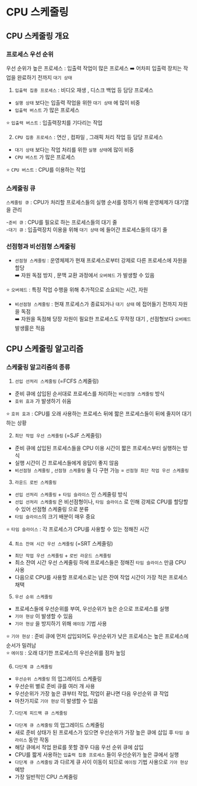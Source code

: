 # CPU 스케줄링

## CPU 스케줄링 개요

### 프로세스 우선 순위

우선 순위가 높은 프로세스 : 입출력 작업이 많은 프로세스 ➡️ 어차피 입출력 장치는 작업을 완료하기 전까지 `대기 상태`

1. `입출력 집중 프로세스` : 비디오 재생 , 디스크 백업 등 담당 프로세스<br>

- `실행 상태` 보다는 입출력 작업을 위한 `대기 상태` 에 많이 비중
- `입출력 버스트` 가 많은 프로세스

⭐️ `입출력 버스트` : 입출력장치를 기다리는 작업

2. `CPU 집중 프로세스` : 연산 , 컴파일 , 그래픽 처리 작업 등 담당 프로세스<br>

- `대기 상태` 보다는 작업 처리를 위한 `실행 상태`에 많이 비중
- `CPU 버스트` 가 많은 프로세스

⭐️ `CPU 버스트` : CPU를 이용하는 작업

### 스케줄링 큐

`스케줄링 큐` : CPU가 처리할 프로세스들의 실행 순서를 정하기 위해 운영체제가 대기열을 관리

-`준비 큐` : CPU를 필요로 하는 프로세스들의 대기 줄<br> -`대기 큐` : 입출력장치 이용을 위해 `대기 상태` 에 들어간 프로세스들의 대기 줄

### 선점형과 비선점형 스케줄링

- `선점형 스케줄링` : 운영체제가 현재 프로세스로부터 강제로 다른 프로세스에 자원을 할당<br>
  ➡️ 자원 독점 방지 , 문맥 교환 과정에서 `오버헤드` 가 발생할 수 있음

⭐️ `오버헤드` : 특정 작업 수행을 위해 추가적으로 소요되는 시간, 자원

- `비선점형 스케줄링` : 현재 프로세스가 종료되거나 `대기 상태` 에 접어들기 전까지 자원을 독점<br>
  ➡️ 자원을 독점해 당장 자원이 필요한 프로세스도 무작정 대기 , 선점형보다 `오버헤드` 발생률은 적음

## CPU 스케줄링 알고리즘

### 스케줄링 알고리즘의 종류

1. `선입 선처리 스케줄링` (=FCFS 스케줄링)

- 준비 큐에 삽입된 순서대로 프로세스를 처리하는 `비선점형 스케줄링` 방식
- `호위 효과` 가 발생하기 쉬움

⭐️ `호위 효과` : CPU를 오래 사용하는 프로세스 뒤에 짧은 프로세스들이 뒤에 줄지어 대기하는 상황

2. `최단 작업 우선 스케줄링` (=SJF 스케줄링)

- 준비 큐에 삽입된 프로세스들을 CPU 이용 시간이 짧은 프로세스부터 실행하는 방식
- 실행 시간이 긴 프로세스들에게 응답이 좋지 않음
- `비선점형 스케줄링` , `선점형 스케줄링` 둘 다 구현 가능 = `선점형 최단 작업 우선 스케줄링`

3. `라운드 로빈 스케줄링`

- `선입 선처리 스케줄링` + `타임 슬라이스` 인 스케줄링 방식
- `선입 선처리 스케줄링` 은 비선점형이나, `타임 슬라이스` 로 인해 강제로 CPU를 할당할수 있어 선점형 스케줄링 으로 분류
- `타임 슬라이스`의 크기 배분이 매우 중요

⭐️ `타임 슬라이스` : 각 프로세스가 CPU를 사용할 수 있는 정해진 시간

4. `최소 잔여 시간 우선 스케줄링` (=SRT 스케줄링)

- `최단 작업 우선 스케줄링` + `로빈 라운드 스케줄링`
- 최소 잔여 시간 우선 스케줄링 하에 프로세스들은 정해진 `타임 슬라이스` 만큼 CPU 사용
- 다음으로 CPU를 사용할 프로세스로는 남은 잔여 작업 시간이 가장 적은 프로세스 채택

5. `우선 순위 스케줄링`

- 프로세스들에 우선순위를 부여, 우선순위가 높은 순으로 프로세스를 실행
- `기아 현상` 이 발생할 수 있음
- `기아 현상` 을 방지하기 위해 `에이징` 기법 사용

⭐️ `기아 현상` : 준비 큐에 먼저 삽입되어도 우선순위가 낮은 프로세스는 높은 프로세스에 순서가 밀려남<br>
⭐️ `에이징` : 오래 대기한 프로세스의 우선순위를 점차 높임

6. `다단계 큐 스케줄링`

- `우선순위 스케줄링` 의 업그레이드 스케줄링
- 우선순위 별로 준비 큐를 여러 개 사용
- 우선순위가 가장 높은 큐부터 작업, 작업이 끝나면 다음 우선순위 큐 작업
- 마찬가지로 `기아 현상` 이 발생할 수 있음

7. `다단계 피드백 큐 스케줄링`

- `다단계 큐 스케줄링` 의 업그레이드 스케줄링
- 새로 준비 상태가 된 프로세스가 있으면 우선순위가 가장 높은 큐에 삽입 후 `타임 슬라이스` 동안 작동
- 해당 큐에서 작업 완료를 못할 경우 다음 우선 순위 큐에 삽입
- CPU를 짧게 사용하는 `입출력 집중 프로세스` 들이 우선순위가 높은 큐에서 실행
- `다단계 큐 스케줄링` 과 다르게 큐 사이 이동이 되므로 `에이징` 기법 사용으로 `기아 현상` 예방
- 가장 일반적인 CPU 스케줄링
